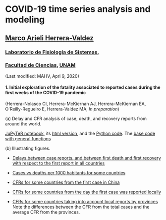 # COVID-19 time series analysis and modeling
## [Marco Arieli Herrera-Valdez](https://mahv13.wordpress.com)
### [Laboratorio de Fisiología de Sistemas](https://www.google.com/url?sa=t&rct=j&q=&esrc=s&source=web&cd=5&cad=rja&uact=8&ved=2ahUKEwi9p4KJidroAhUMi6wKHYrSBWcQFjAEegQIAhAB&url=https%3A%2F%2Fmarcoh48.wixsite.com%2Ffisiologiasistemasfc&usg=AOvVaw1RFgV1gOqxbpBJT3Bl6WEq),
### [Facultad de Ciencias](https://www.google.com/url?sa=t&rct=j&q=&esrc=s&source=web&cd=1&cad=rja&uact=8&ved=2ahUKEwjbiNnQrtvoAhUJA6wKHVI0BXMQFjAAegQIGRAD&url=http%3A%2F%2Fwww.fciencias.unam.mx%2F&usg=AOvVaw1dMRMU_F-IcpmaB1y1H4px), [UNAM](https://www.google.com/url?sa=t&rct=j&q=&esrc=s&source=web&cd=1&cad=rja&uact=8&ved=2ahUKEwivy6_irtvoAhUDaq0KHQVoCcAQFjAAegQIGhAD&url=https%3A%2F%2Fwww.unam.mx%2F&usg=AOvVaw0YWCGJ7FEpDwkcT3EYH-aM)
(Last modified: MAHV, Apri 9, 2020)


#### 1. Initial exploration of the fatality associated to reported cases during the first weeks of the COVID-19 pandemic 

(Herrera-Nolasco CI, Herrera-McKiernan AJ, Herrera-McKiernan EA, O'Reilly-Regueiro E, Herrera-Valdez MA, *In preparation*)

(a) Delay and CFR analysis of case, death, and recovery reports from around the world. 

[JuPyTeR notebook](tsam_COVID-19_cfr_Jan2020-.ipynb), its [html version](tsam_COVID-19_cfr_Jan2020-.html), and the [Python  code](https://raw.githubusercontent.com/scab-unam/tsamCOVID-19/master/tsam_COVID19_JHU_cfr.py). The [base code with general functions](https://raw.githubusercontent.com/scab-unam/tsamCOVID-19/master/tsam_COVID19_baseCode.py) 

(b) Illustrating figures.

- [Delays between case reports, and between first death and first recovery with respect to the first report in all countries](https://raw.githubusercontent.com/scab-unam/tsamCOVID-19/master/tsam_COVID19_JHU_delaysAllCountries.png)

- [Cases vs deaths per 1000 habitants for some countries](https://raw.githubusercontent.com/scab-unam/tsamCOVID-19/master/tsam_COVID19_JHU_cases-deaths1000.png)

- [CFRs for some countries from the first case in China](https://raw.githubusercontent.com/scab-unam/tsamCOVID-19/master/tsam_COVID19_JHU_cfr_fromFirstCaseInChina.png)

- [CFRs for some countries from the day the first case was reported locally](https://raw.githubusercontent.com/scab-unam/tsamCOVID-19/master/tsam_COVID19_JHU_cfr_fromFirstLocalReport.png)

- [CFRs for some countries taking into account local reports by provinces](https://raw.githubusercontent.com/scab-unam/tsamCOVID-19/master/tsam_COVID19_JHU_cfr_ProvincesChinaUK_fromFirstReport.png) Note the differences between the CFR from the total cases and the average CFR from the provinces. 


